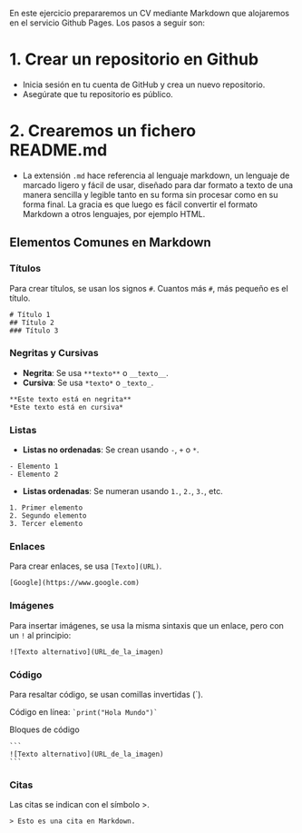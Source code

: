 En este ejercicio prepararemos un CV mediante Markdown que alojaremos en el servicio Github Pages. Los pasos a seguir son:

# 1. Crear un repositorio en Github

- Inicia sesión en tu cuenta de GitHub y crea un nuevo repositorio.
- Asegúrate que tu repositorio es público.

# 2. Crearemos un fichero README.md

- La extensión `.md` hace referencia al lenguaje markdown, un lenguaje de marcado ligero y fácil de usar, diseñado para dar formato a texto de una manera sencilla y legible tanto en su forma sin procesar como en su forma final. La gracia es que luego es fácil convertir el formato Markdown a otros lenguajes, por ejemplo HTML.

## Elementos Comunes en Markdown

### Títulos

Para crear títulos, se usan los signos `#`. Cuantos más `#`, más pequeño es el título.

```
# Título 1
## Título 2
### Título 3
```

### Negritas y Cursivas

- **Negrita**: Se usa `**texto**` o `__texto__`.
- **Cursiva**: Se usa `*texto*` o `_texto_`.

```
**Este texto está en negrita**
*Este texto está en cursiva*
```

### Listas
- **Listas no ordenadas**: Se crean usando `-`, `+` o `*`.
  
```
- Elemento 1
- Elemento 2
```

- **Listas ordenadas**: Se numeran usando `1.`, `2.`, `3.`, etc.

```
1. Primer elemento
2. Segundo elemento
3. Tercer elemento
```

### Enlaces
Para crear enlaces, se usa `[Texto](URL)`.

```
[Google](https://www.google.com)
```

### Imágenes
Para insertar imágenes, se usa la misma sintaxis que un enlace, pero con un `!` al principio:

```
![Texto alternativo](URL_de_la_imagen)
```

### Código

Para resaltar código, se usan comillas invertidas (`).

Código en línea: `` `print("Hola Mundo")` ``

Bloques de código

````
```
![Texto alternativo](URL_de_la_imagen)
```
````

### Citas
Las citas se indican con el símbolo >.

```
> Esto es una cita en Markdown.
```
